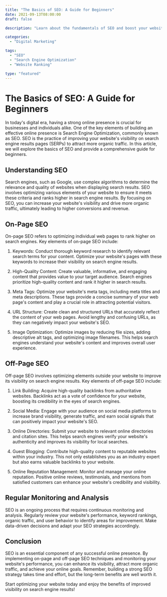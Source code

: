 ```yaml
---
title: "The Basics of SEO: A Guide for Beginners"
date: 2021-09-13T08:00:00
draft: false

description: "Learn about the fundamentals of SEO and boost your website's visibility on search engines."

categories:
  - "Digital Marketing"

tags:
  - "SEO"
  - "Search Engine Optimization"
  - "Website Ranking"

type: "featured"
---
```


# The Basics of SEO: A Guide for Beginners

In today's digital era, having a strong online presence is crucial for businesses and individuals alike. One of the key elements of building an effective online presence is Search Engine Optimization, commonly known as SEO. SEO is the practice of improving your website's visibility on search engine results pages (SERPs) to attract more organic traffic. In this article, we will explore the basics of SEO and provide a comprehensive guide for beginners.

## Understanding SEO

Search engines, such as Google, use complex algorithms to determine the relevance and quality of websites when displaying search results. SEO involves optimizing various elements of your website to ensure it meets these criteria and ranks higher in search engine results. By focusing on SEO, you can increase your website's visibility and drive more organic traffic, ultimately leading to higher conversions and revenue.

## On-Page SEO

On-page SEO refers to optimizing individual web pages to rank higher on search engines. Key elements of on-page SEO include:

1. Keywords: Conduct thorough keyword research to identify relevant search terms for your content. Optimize your website's pages with these keywords to increase their visibility on search engine results.

2. High-Quality Content: Create valuable, informative, and engaging content that provides value to your target audience. Search engines prioritize high-quality content and rank it higher in search results.

3. Meta Tags: Optimize your website's meta tags, including meta titles and meta descriptions. These tags provide a concise summary of your web page's content and play a crucial role in attracting potential visitors.

4. URL Structure: Create clean and structured URLs that accurately reflect the content of your web pages. Avoid lengthy and confusing URLs, as they can negatively impact your website's SEO.

5. Image Optimization: Optimize images by reducing file sizes, adding descriptive alt tags, and optimizing image filenames. This helps search engines understand your website's content and improves overall user experience.

## Off-Page SEO

Off-page SEO involves optimizing elements outside your website to improve its visibility on search engine results. Key elements of off-page SEO include:

1. Link Building: Acquire high-quality backlinks from authoritative websites. Backlinks act as a vote of confidence for your website, boosting its credibility in the eyes of search engines.

2. Social Media: Engage with your audience on social media platforms to increase brand visibility, generate traffic, and earn social signals that can positively impact your website's SEO.

3. Online Directories: Submit your website to relevant online directories and citation sites. This helps search engines verify your website's authenticity and improves its visibility for local searches.

4. Guest Blogging: Contribute high-quality content to reputable websites within your industry. This not only establishes you as an industry expert but also earns valuable backlinks to your website.

5. Online Reputation Management: Monitor and manage your online reputation. Positive online reviews, testimonials, and mentions from satisfied customers can enhance your website's credibility and visibility.

## Regular Monitoring and Analysis

SEO is an ongoing process that requires continuous monitoring and analysis. Regularly review your website's performance, keyword rankings, organic traffic, and user behavior to identify areas for improvement. Make data-driven decisions and adapt your SEO strategies accordingly.

## Conclusion

SEO is an essential component of any successful online presence. By implementing on-page and off-page SEO techniques and monitoring your website's performance, you can enhance its visibility, attract more organic traffic, and achieve your online goals. Remember, building a strong SEO strategy takes time and effort, but the long-term benefits are well worth it.

Start optimizing your website today and enjoy the benefits of improved visibility on search engine results!
